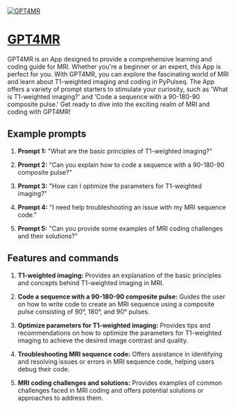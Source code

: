 [![GPT4MR](https://files.oaiusercontent.com/file-vbyNXWCivnNT8fbeica8JU7l?se=2123-10-16T07%3A24%3A13Z&sp=r&sv=2021-08-06&sr=b&rscc=max-age%3D31536000%2C%20immutable&rscd=attachment%3B%20filename%3D8c790a43-3d71-4725-8a44-9413184485cb.png&sig=TZXDcQxXJioHmlSKLQnwSISGLkoubaowmO2Jq%2BOSb9E%3D)](https://chat.openai.com/g/g-QXjQ7U1xj-gpt4mr)

# [GPT4MR](https://chat.openai.com/g/g-QXjQ7U1xj-gpt4mr)

GPT4MR is an App designed to provide a comprehensive learning and coding guide for MRI. Whether you're a beginner or an expert, this App is perfect for you. With GPT4MR, you can explore the fascinating world of MRI and learn about T1-weighted imaging and coding in PyPulseq. The App offers a variety of prompt starters to stimulate your curiosity, such as 'What is T1-weighted imaging?' and 'Code a sequence with a 90-180-90 composite pulse.' Get ready to dive into the exciting realm of MRI and coding with GPT4MR!

## Example prompts

1. **Prompt 1:** "What are the basic principles of T1-weighted imaging?"

2. **Prompt 2:** "Can you explain how to code a sequence with a 90-180-90 composite pulse?"

3. **Prompt 3:** "How can I optimize the parameters for T1-weighted imaging?"

4. **Prompt 4:** "I need help troubleshooting an issue with my MRI sequence code."

5. **Prompt 5:** "Can you provide some examples of MRI coding challenges and their solutions?"


## Features and commands

1. **T1-weighted imaging:** Provides an explanation of the basic principles and concepts behind T1-weighted imaging in MRI.

2. **Code a sequence with a 90-180-90 composite pulse:** Guides the user on how to write code to create an MRI sequence using a composite pulse consisting of 90°, 180°, and 90° pulses.

3. **Optimize parameters for T1-weighted imaging:** Provides tips and recommendations on how to optimize the parameters for T1-weighted imaging to achieve the desired image contrast and quality.

4. **Troubleshooting MRI sequence code:** Offers assistance in identifying and resolving issues or errors in MRI sequence code, helping users debug their code.

5. **MRI coding challenges and solutions:** Provides examples of common challenges faced in MRI coding and offers potential solutions or approaches to address them.